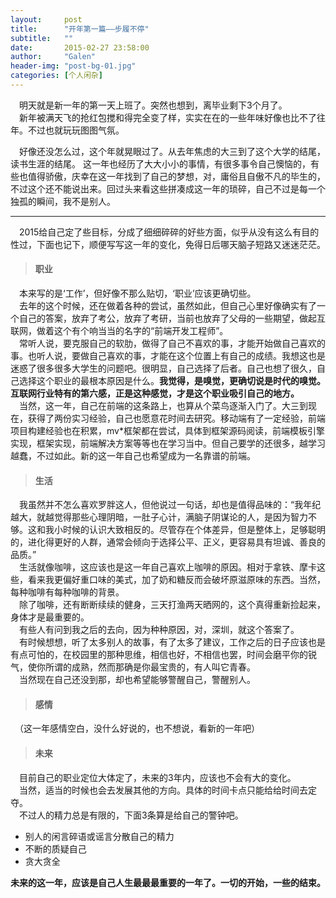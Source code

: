 ```yaml
---
layout:     post
title:      "开年第一篇——步履不停"
subtitle:   ""
date:       2015-02-27 23:58:00
author:     "Galen"
header-img: "post-bg-01.jpg"
categories: [个人闲杂]
---
```


　明天就是新一年的第一天上班了。突然也想到，离毕业剩下3个月了。   
　新年被满天飞的抢红包搅和得完全变了样，实实在在的一些年味好像也比不了往年。不过也就玩玩图图气氛。

　好像还没怎么过，这个年就晃眼过了。从去年焦虑的大三到了这个大学的结尾，读书生涯的结尾。
这一年也经历了大大小小的事情，有很多事令自己懊恼的，有些也值得骄傲，庆幸在这一年找到了自己的梦想，对，庸俗且自傲不凡的毕生的，不过这个还不能说出来。回过头来看这些拼凑成这一年的琐碎，自己不过是每一个独孤的瞬间，我不是别人。

---

　2015给自己定了些目标，分成了细细碎碎的好些方面，似乎从没有这么有目的性过，下面也记下，顺便写写这一年的变化，免得日后哪天脑子短路又迷迷茫茫。


>#### 职业

　本来写的是‘工作’，但好像不那么贴切，‘职业’应该更确切些。   
　去年的这个时候，还在做着各种的尝试，虽然如此，但自己心里好像确实有了一个自己的答案，放弃了考公，放弃了考研，当前也放弃了父母的一些期望，做起互联网，做着这个有个响当当的名字的“前端开发工程师”。   
　常听人说，要克服自己的软肋，做得了自己不喜欢的事，才能开始做自己喜欢的事。也听人说，要做自己喜欢的事，才能在这个位置上有自己的成绩。我想这也是迷惑了很多很多大学生的问题吧。很明显，自己选择了后者。自己也想了很久，自己选择这个职业的最根本原因是什么。**我觉得，是嗅觉，更确切说是时代的嗅觉。互联网行业特有的第六感，正是这种感觉，才是这个职业吸引自己的地方。**   
　当然，这一年，自己在前端的这条路上，也算从个菜鸟逐渐入门了。大三到现在，获得了两份实习经验，自己也愿意花时间去研究。移动端有了一定经验，前端项目构建经验也在积累，mv*框架都在尝试，具体到框架源码阅读，前端模板引擎实现，框架实现，前端解决方案等等也在学习当中。但自己要学的还很多，越学习越蠢，不过如此。新的这一年自己也希望成为一名靠谱的前端。


>#### 生活

　我虽然并不怎么喜欢罗胖这人，但他说过一句话，却也是值得品味的：“我年纪越大，就越觉得那些心理阴暗，一肚子心计，满脑子阴谋论的人，是因为智力不够。这和我小时候的认识大致相反的。尽管存在个体差异，但是整体上，足够聪明的，进化得更好的人群，通常会倾向于选择公平、正义，更容易具有坦诚、善良的品质。”   
　生活就像咖啡，这应该也是这一年自己喜欢上咖啡的原因。相对于拿铁、摩卡这些，看来我更偏好重口味的美式，加了奶和糖反而会破坏原滋原味的东西。当然，每种咖啡有每种咖啡的背景。   
　除了咖啡，还有断断续续的健身，三天打渔两天晒网的，这个真得重新捡起来，身体才是最重要的。   
　有些人有问到我之后的去向，因为种种原因，对，深圳，就这个答案了。   
　有时候想想，听了太多别人的故事，有了太多了建议，工作之后的日子应该也是有点可怕的，在校园里的那种思维，相信也好，不相信也罢，时间会磨平你的锐气，使你所谓的成熟，然而那确是你最宝贵的，有人叫它青春。   
　当然现在自己还没到那，却也希望能够警醒自己，警醒别人。


>#### 感情

　（这一年感情空白，没什么好说的，也不想说，看新的一年吧）


>#### 未来

　目前自己的职业定位大体定了，未来的3年内，应该也不会有大的变化。    
　当然，适当的时候也会去发展其他的方向。具体的时间卡点只能给给时间去定夺。  
　不过人的精力总是有限的，下面3条算是给自己的警钟吧。

*  别人的闲言碎语或谣言分散自己的精力
*  不断的质疑自己
*  贪大贪全

 

**未来的这一年，应该是自己人生最最最重要的一年了。一切的开始，一些的结束。**
